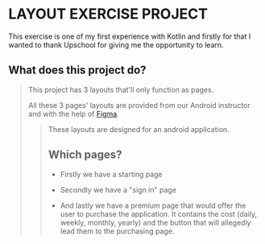 # LAYOUT EXERCISE PROJECT

This exercise is one of my first experience with Kotlin and firstly for that I wanted to thank Upschool for giving me the opportunity to learn.

## What does this project do?
> This project has 3 layouts that'll only function as pages.
> 
> All these 3 pages' layouts are provided from our Android instructor and with the help of [Figma](https://www.figma.com/file/TpqAHGtIvtC8OfsTuW3iGB/design-courses-app-osamadawood?node-id=0%3A1).
> >
> >These layouts are designed for an android application. 
> >
> > ## Which pages?
> > - Firstly we have a starting page
> > 
> > - Secondly we have a "sign in" page
> > 
> > - And lastly we have a premium page that would offer the user to purchase the application. It contains the cost (daily, weekly, monthly, yearly) and the button that will allegedly lead them to the purchasing page.
